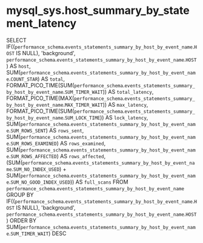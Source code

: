 # mysql_sys.host_summary_by_statement_latency

SELECT 
    IF((`performance_schema`.`events_statements_summary_by_host_by_event_name`.`HOST` IS NULL),
        'background',
        `performance_schema`.`events_statements_summary_by_host_by_event_name`.`HOST`) AS `host`,
    SUM(`performance_schema`.`events_statements_summary_by_host_by_event_name`.`COUNT_STAR`) AS `total`,
    FORMAT_PICO_TIME(SUM(`performance_schema`.`events_statements_summary_by_host_by_event_name`.`SUM_TIMER_WAIT`)) AS `total_latency`,
    FORMAT_PICO_TIME(MAX(`performance_schema`.`events_statements_summary_by_host_by_event_name`.`MAX_TIMER_WAIT`)) AS `max_latency`,
    FORMAT_PICO_TIME(SUM(`performance_schema`.`events_statements_summary_by_host_by_event_name`.`SUM_LOCK_TIME`)) AS `lock_latency`,
    SUM(`performance_schema`.`events_statements_summary_by_host_by_event_name`.`SUM_ROWS_SENT`) AS `rows_sent`,
    SUM(`performance_schema`.`events_statements_summary_by_host_by_event_name`.`SUM_ROWS_EXAMINED`) AS `rows_examined`,
    SUM(`performance_schema`.`events_statements_summary_by_host_by_event_name`.`SUM_ROWS_AFFECTED`) AS `rows_affected`,
    (SUM(`performance_schema`.`events_statements_summary_by_host_by_event_name`.`SUM_NO_INDEX_USED`) + SUM(`performance_schema`.`events_statements_summary_by_host_by_event_name`.`SUM_NO_GOOD_INDEX_USED`)) AS `full_scans`
FROM
    `performance_schema`.`events_statements_summary_by_host_by_event_name`
GROUP BY IF((`performance_schema`.`events_statements_summary_by_host_by_event_name`.`HOST` IS NULL),
    'background',
    `performance_schema`.`events_statements_summary_by_host_by_event_name`.`HOST`)
ORDER BY SUM(`performance_schema`.`events_statements_summary_by_host_by_event_name`.`SUM_TIMER_WAIT`) DESC
